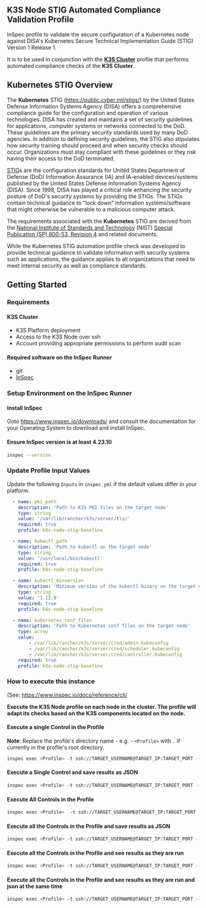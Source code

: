 ## K3S Node STIG Automated Compliance Validation Profile

InSpec profile to validate the secure configuration of a Kubernetes node against DISA's Kubernetes Secure Technical Implementation Guide (STIG) Version 1 Release 1.

It is to be used in conjunction with the <b>[K3S Cluster](https://github.com/mitre/k3s-node-stig-baseline.git)</b> profile that performs automated compliance checks of the <b>K3S Cluster</b>.

## Kubernetes STIG Overview

The <b>Kubernetes</b> STIG (https://public.cyber.mil/stigs/) by the United States Defense Information Systems Agency (DISA) offers a comprehensive compliance guide for the configuration and operation of various technologies.
DISA has created and maintains a set of security guidelines for applications, computer systems or networks connected to the DoD. These guidelines are the primary security standards used by many DoD agencies. In addition to defining security guidelines, the STIG also stipulates how security training should proceed and when security checks should occur. Organizations must stay compliant with these guidelines or they risk having their access to the DoD terminated.

[STIG](https://en.wikipedia.org/wiki/Security_Technical_Implementation_Guide)s are the configuration standards for United States Department of Defense (DoD) Information Assurance (IA) and IA-enabled devices/systems published by the United States Defense Information Systems Agency (DISA). Since 1998, DISA has played a critical role enhancing the security posture of DoD's security systems by providing the STIGs. The STIGs contain technical guidance to "lock down" information systems/software that might otherwise be vulnerable to a malicious computer attack.

The requirements associated with the <b>Kubernetes</b> STIG are derived from the [National Institute of Standards and Technology](https://en.wikipedia.org/wiki/National_Institute_of_Standards_and_Technology) (NIST) [Special Publication (SP) 800-53, Revision 4](https://en.wikipedia.org/wiki/NIST_Special_Publication_800-53) and related documents.

While the Kubernetes STIG automation profile check was developed to provide technical guidance to validate information with security systems such as applications, the guidance applies to all organizations that need to meet internal security as well as compliance standards.

## Getting Started

### Requirements

#### K3S Cluster
- K3S Platform deployment
- Access to the K3S Node over ssh
- Account providing appropriate permissions to perform audit scan


#### Required software on the InSpec Runner
- git
- [InSpec](https://www.chef.io/products/chef-inspec/)

### Setup Environment on the InSpec Runner
#### Install InSpec
Goto https://www.inspec.io/downloads/ and consult the documentation for your Operating System to download and install InSpec.


#### Ensure InSpec version is at least 4.23.10 
```sh
inspec --version
```
### Update Profile Input Values
Update the following `Inputs` in `inspec.yml` if the default values differ in your platform.

```yml
  - name: pki_path
    description: 'Path to K3S PKI files on the target node'
    type: string
    value: '/var/lib/rancher/k3s/server/tls/'
    required: true
    profile: k8s-node-stig-baseline

  - name: kubectl_path
    description: 'Path to kubectl on the target node'
    type: string
    value: '/usr/local/bin/kubectl'
    required: true
    profile: k8s-node-stig-baseline

  - name: kubectl_minversion
    description: 'Minimum version of the kubectl binary on the target node'
    type: string
    value: '1.12.9'
    required: true
    profile: k8s-node-stig-baseline

  - name: kubernetes_conf_files
    description: 'Path to Kubernetes conf files on the target node'
    type: array
    value:
        - /var/lib/rancher/k3s/server/cred/admin.kubeconfig
        - /var/lib/rancher/k3s/server/cred/scheduler.kubeconfig
        - /var/lib/rancher/k3s/server/cred/controller.kubeconfig
    required: true
    profile: k8s-node-stig-baseline
```

### How to execute this instance  
(See: https://www.inspec.io/docs/reference/cli/

**Execute the K3S Node profile on each node in the cluster. The profile will adapt its checks based on the K3S components located on the node.**

#### Execute a single Control in the Profile 
**Note**: Replace the profile's directory name - e.g. - `<Profile>` with `.` if currently in the profile's root directory.

```sh
inspec exec <Profile> -t ssh://TARGET_USERNAME@TARGET_IP:TARGET_PORT --sudo -i <your_PEM_KEY> --controls=<control_id> --reporter cli
```

#### Execute a Single Control and save results as JSON 
```sh
inspec exec <Profile> -t ssh://TARGET_USERNAME@TARGET_IP:TARGET_PORT --sudo -i <your_PEM_KEY> --controls=<control_id> --reporter json:results.json
```

#### Execute All Controls in the Profile 
```sh
inspec exec <Profile>  -t ssh://TARGET_USERNAME@TARGET_IP:TARGET_PORT --sudo -i <your_PEM_KEY> --reporter cli
```

#### Execute all the Controls in the Profile and save results as JSON 
```sh
inspec exec <Profile> -t ssh://TARGET_USERNAME@TARGET_IP:TARGET_PORT --sudo -i <your_PEM_KEY>. --reporter json:results.json
```

#### Execute all the Controls in the Profile and see results as they are run
```sh
inspec exec <Profile> -t ssh://TARGET_USERNAME@TARGET_IP:TARGET_PORT --sudo -i <your_PEM_KEY>. --reporter progress-bar
```

#### Execute all the Controls in the Profile and see results as they are run and json at the same time
```sh
inspec exec <Profile> -t ssh://TARGET_USERNAME@TARGET_IP:TARGET_PORT --sudo -i <your_PEM_KEY>. --reporter progress-bar json:my-results.json
```
